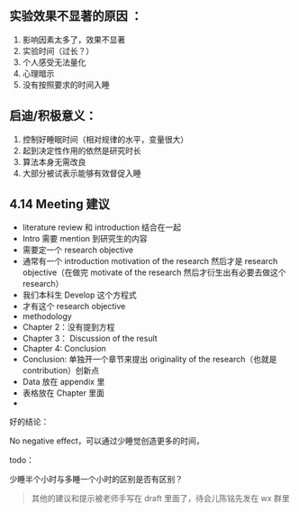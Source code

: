 ## 实验效果不显著的原因 ：

1. 影响因素太多了，效果不显著
2. 实验时间（过长？）
3. 个人感受无法量化
4. 心理暗示
5. 没有按照要求的时间入睡


## 启迪/积极意义：

1. 控制好睡眠时间（相对规律的水平，变量很大）
2. 起到决定性作用的依然是研究时长
3. 算法本身无需改良
4. 大部分被试表示能够有效督促入睡


## 4.14 Meeting 建议



- literature review 和 introduction 结合在一起
- Intro 需要 mention 到研究生的内容
- 需要定一个 research objective
- 通常有一个 introduction motivation of the research 然后才是 research objective（在做完 motivate of the research 然后才衍生出有必要去做这个 research）
- 我们本科生 Develop 这个方程式
- 才有这个 research objective
- methodology
- Chapter 2：没有提到方程
- Chapter 3： Discussion of the result
- Chapter 4: Conclusion
- Conclusion: 单独开一个章节来提出 originality of the research（也就是 contribution）创新点
- Data 放在 appendix 里
- 表格放在 Chapter 里面
- 

好的结论：

No negative effect，可以通过少睡觉创造更多的时间，

todo：

少睡半个小时与多睡一个小时的区别是否有区别？

> 其他的建议和提示被老师手写在 draft 里面了，待会儿陈铭先发在 wx 群里





